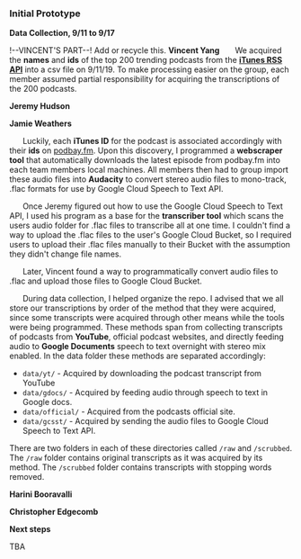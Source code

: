 ### Initial Prototype
 **Data Collection, 9/11 to 9/17**

!--VINCENT'S PART--! Add or recycle this.
**Vincent Yang**
 &nbsp;&nbsp;&nbsp;&nbsp;&nbsp;&nbsp;We acquired the **names** and **ids** of the top 200 trending podcasts from the [**iTunes RSS API**](https://rss.itunes.apple.com/en-us) into a csv file on 9/11/19. To make processing easier on the group, each member assumed partial responsibility for acquiring the transcriptions of the 200 podcasts. 

**Jeremy Hudson**

**Jamie Weathers**

 &nbsp;&nbsp;&nbsp;&nbsp;&nbsp;&nbsp;Luckily, each **iTunes ID** for the podcast is associated accordingly with their **ids** on [podbay.fm](https://www.podbay.fm). Upon this discovery, I programmed a **webscraper tool** that automatically downloads the latest episode from podbay.fm into each team members local machines. All members then had to group import these audio files into **Audacity** to convert stereo audio files to mono-track, .flac formats for use by Google Cloud Speech to Text API.

  &nbsp;&nbsp;&nbsp;&nbsp;&nbsp;&nbsp;Once Jeremy figured out how to use the Google Cloud Speech to Text API, I used his program as a base for the **transcriber tool** which scans the users audio folder for .flac files to transcribe all at one time. I couldn't find a way to upload the .flac files to the user's Google Cloud Bucket, so I required users to upload their .flac files manually to their Bucket with the assumption they didn't change file names.
  
  &nbsp;&nbsp;&nbsp;&nbsp;&nbsp;&nbsp;Later, Vincent found a way to programmatically convert audio files to .flac and upload those files to Google Cloud Bucket.
  
&nbsp;&nbsp;&nbsp;&nbsp;&nbsp;&nbsp;During data collection, I helped organize the repo. I advised that we all store our transcriptions by order of the method that they were acquired, since some transcripts were acquired through other means while the tools were being programmed. These methods span from collecting transcripts of podcasts from **YouTube**, official podcast websites, and directly feeding audio to **Google Documents** speech to text overnight with stereo mix enabled. In the data folder these methods are separated accordingly:
 - ``data/yt/`` - Acquired by downloading the podcast transcript from YouTube
 - ``data/gdocs/`` - Acquired by feeding audio through speech to text in Google docs.
 - ``data/official/`` - Acquired from the podcasts official site.
 - ``data/gcsst/`` - Acquired by sending the audio files to Google Cloud Speech to Text API.

 There are two folders in each of these directories called ``/raw`` and ``/scrubbed``. The ``/raw`` folder contains original transcripts as it was acquired by its method. The ``/scrubbed`` folder contains transcripts with stopping words removed.

**Harini Booravalli**

**Christopher Edgecomb**

 **Next steps**

TBA